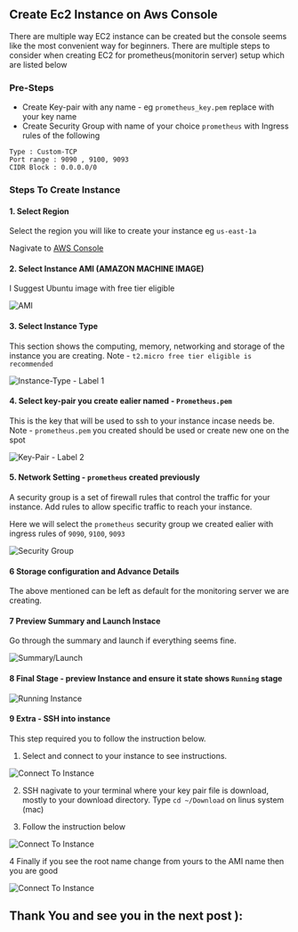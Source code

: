 ## Create Ec2 Instance on Aws Console
There are multiple way EC2 instance can be created but the console seems like the most convenient way for beginners. There are multiple steps to consider when creating EC2 for prometheus(monitorin server) setup which are listed below


### Pre-Steps
* Create Key-pair with any name - eg `prometheus_key.pem` replace with your key name
* Create Security Group with name of your choice `prometheus` with Ingress rules of the following
```
Type : Custom-TCP
Port range : 9090 , 9100, 9093
CIDR Block : 0.0.0.0/0

```

### Steps To Create Instance
#### 1. Select Region 
Select the region you will like to create your instance eg `us-east-1a`

Nagivate to [AWS Console](https://us-east-1.console.aws.amazon.com/ec2/home?region=us-east-1#LaunchInstances:)

#### 2. Select Instance AMI (AMAZON MACHINE IMAGE)
I Suggest Ubuntu image with free tier eligible

![AMI](images/AMI-image.png)


#### 3. Select Instance Type 
This section shows the computing, memory, networking and storage of the instance you are creating.
Note - `t2.micro free tier eligible is recommended`

![Instance-Type - Label 1](images/instance_type.png)


#### 4. Select key-pair you create ealier named - `Prometheus.pem`
This is the key that will be used to ssh to your instance incase needs be.
Note - `prometheus.pem` you created should be used or create new one on the spot

![Key-Pair - Label 2](images/instance_type.png)


#### 5. Network Setting - `prometheus` created previously
A security group is a set of firewall rules that control the traffic for your instance. Add rules to allow specific traffic to reach your instance. 
 
Here we will select the `prometheus` security group we created ealier with ingress rules of `9090`, `9100`, `9093`

![Security Group](images/network_setting.png)


#### 6 Storage configuration and Advance Details
The above mentioned can be left as default for the monitoring server we are creating.


#### 7 Preview Summary and Launch Instace
Go through the summary and launch if everything seems fine.

![Summary/Launch](images/instance_summary.png)


#### 8 Final Stage - preview Instance and ensure it state shows `Running` stage
![Running Instance](images/Running_instance.png)

#### 9 Extra - SSH into instance
This step required you to follow the instruction below.
1. Select and connect to your instance to see instructions.

![Connect To Instance](images/ssh_instance_1.png)


2. SSH nagivate to your terminal where your key pair file is download, mostly to your download directory.
Type `cd ~/Download` on linus system (mac)

3. Follow the instruction below 

![Connect To Instance](images/ssh_instance_2.png)


4 Finally 
if you see the root name change from yours to the AMI name then you are good

![Connect To Instance](images/ssh_3.png)



## Thank You and see you in the next post ):